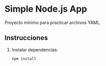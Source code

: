 # Simple Node.js App

Proyecto mínimo para practicar archivos YAML.

## Instrucciones

1. Instalar dependencias:
   ```bash
   npm install
